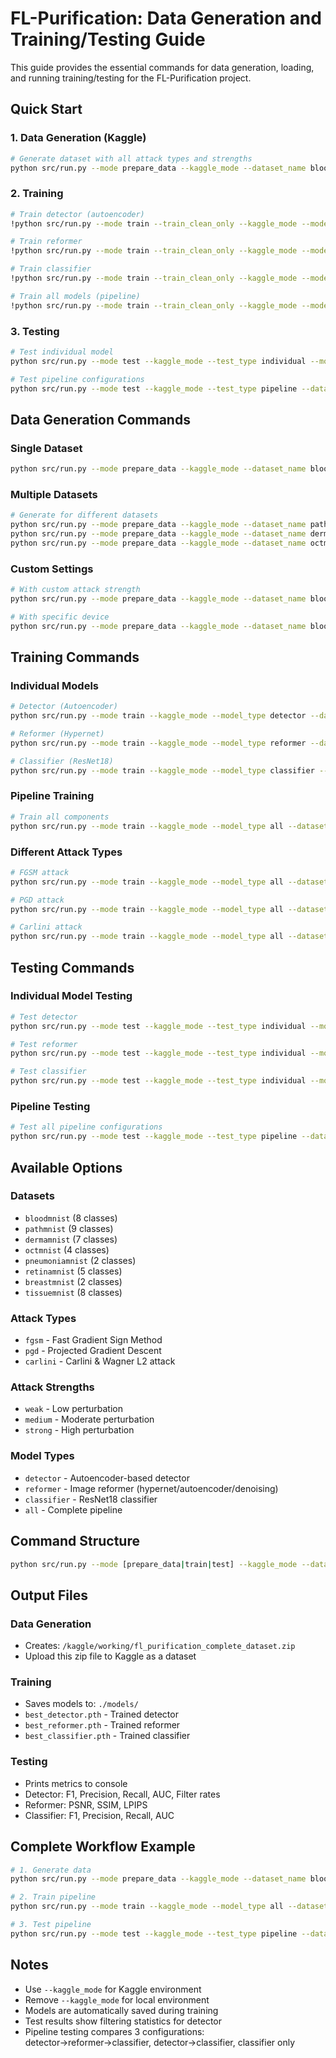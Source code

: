 # FL-Purification: Data Generation and Training/Testing Guide

This guide provides the essential commands for data generation, loading, and running training/testing for the FL-Purification project.

## Quick Start

### 1. Data Generation (Kaggle)

```bash
# Generate dataset with all attack types and strengths
python src/run.py --mode prepare_data --kaggle_mode --dataset_name bloodmnist --create_kaggle_dataset
```

### 2. Training

```bash
# Train detector (autoencoder)
!python src/run.py --mode train --train_clean_only --kaggle_mode --model_type detector --dataset_name bloodmnist --attack_type fgsm --attack_strength strong

# Train reformer
!python src/run.py --mode train --train_clean_only --kaggle_mode --model_type reformer --dataset_name bloodmnist --attack_type fgsm --attack_strength strong

# Train classifier
!python src/run.py --mode train --train_clean_only --kaggle_mode --model_type classifier --dataset_name bloodmnist --attack_type fgsm --attack_strength strong

# Train all models (pipeline)
!python src/run.py --mode train --train_clean_only --kaggle_mode --model_type all --dataset_name bloodmnist --attack_type fgsm --attack_strength strong
```

### 3. Testing

```bash
# Test individual model
python src/run.py --mode test --kaggle_mode --test_type individual --model_type detector --dataset_name bloodmnist --attack_type fgsm --attack_strength medium

# Test pipeline configurations
python src/run.py --mode test --kaggle_mode --test_type pipeline --dataset_name bloodmnist --attack_type fgsm --attack_strength medium
```

## Data Generation Commands

### Single Dataset
```bash
python src/run.py --mode prepare_data --kaggle_mode --dataset_name bloodmnist --create_kaggle_dataset
```

### Multiple Datasets
```bash
# Generate for different datasets
python src/run.py --mode prepare_data --kaggle_mode --dataset_name pathmnist --create_kaggle_dataset
python src/run.py --mode prepare_data --kaggle_mode --dataset_name dermamnist --create_kaggle_dataset
python src/run.py --mode prepare_data --kaggle_mode --dataset_name octmnist --create_kaggle_dataset
```

### Custom Settings
```bash
# With custom attack strength
python src/run.py --mode prepare_data --kaggle_mode --dataset_name bloodmnist --attack_strength strong --create_kaggle_dataset

# With specific device
python src/run.py --mode prepare_data --kaggle_mode --dataset_name bloodmnist --device cuda --create_kaggle_dataset
```

## Training Commands

### Individual Models
```bash
# Detector (Autoencoder)
python src/run.py --mode train --kaggle_mode --model_type detector --dataset_name bloodmnist --attack_type fgsm --attack_strength medium --epochs 50 --lr 0.001

# Reformer (Hypernet)
python src/run.py --mode train --kaggle_mode --model_type reformer --dataset_name bloodmnist --attack_type fgsm --attack_strength medium --epochs 50 --lr 0.001

# Classifier (ResNet18)
python src/run.py --mode train --kaggle_mode --model_type classifier --dataset_name bloodmnist --attack_type fgsm --attack_strength medium --epochs 50 --lr 0.001
```

### Pipeline Training
```bash
# Train all components
python src/run.py --mode train --kaggle_mode --model_type all --dataset_name bloodmnist --attack_type fgsm --attack_strength medium --epochs 50 --lr 0.001
```

### Different Attack Types
```bash
# FGSM attack
python src/run.py --mode train --kaggle_mode --model_type all --dataset_name bloodmnist --attack_type fgsm --attack_strength medium

# PGD attack
python src/run.py --mode train --kaggle_mode --model_type all --dataset_name bloodmnist --attack_type pgd --attack_strength medium

# Carlini attack
python src/run.py --mode train --kaggle_mode --model_type all --dataset_name bloodmnist --attack_type carlini --attack_strength medium
```

## Testing Commands

### Individual Model Testing
```bash
# Test detector
python src/run.py --mode test --kaggle_mode --test_type individual --model_type detector --dataset_name bloodmnist --attack_type fgsm --attack_strength medium

# Test reformer
python src/run.py --mode test --kaggle_mode --test_type individual --model_type reformer --dataset_name bloodmnist --attack_type fgsm --attack_strength medium

# Test classifier
python src/run.py --mode test --kaggle_mode --test_type individual --model_type classifier --dataset_name bloodmnist --attack_type fgsm --attack_strength medium
```

### Pipeline Testing
```bash
# Test all pipeline configurations
python src/run.py --mode test --kaggle_mode --test_type pipeline --dataset_name bloodmnist --attack_type fgsm --attack_strength medium
```

## Available Options

### Datasets
- `bloodmnist` (8 classes)
- `pathmnist` (9 classes)
- `dermamnist` (7 classes)
- `octmnist` (4 classes)
- `pneumoniamnist` (2 classes)
- `retinamnist` (5 classes)
- `breastmnist` (2 classes)
- `tissuemnist` (8 classes)

### Attack Types
- `fgsm` - Fast Gradient Sign Method
- `pgd` - Projected Gradient Descent
- `carlini` - Carlini & Wagner L2 attack

### Attack Strengths
- `weak` - Low perturbation
- `medium` - Moderate perturbation
- `strong` - High perturbation

### Model Types
- `detector` - Autoencoder-based detector
- `reformer` - Image reformer (hypernet/autoencoder/denoising)
- `classifier` - ResNet18 classifier
- `all` - Complete pipeline

## Command Structure

```bash
python src/run.py --mode [prepare_data|train|test] --kaggle_mode --dataset_name [dataset] --attack_type [attack] --attack_strength [strength] [additional_options]
```

## Output Files

### Data Generation
- Creates: `/kaggle/working/fl_purification_complete_dataset.zip`
- Upload this zip file to Kaggle as a dataset

### Training
- Saves models to: `./models/`
- `best_detector.pth` - Trained detector
- `best_reformer.pth` - Trained reformer
- `best_classifier.pth` - Trained classifier

### Testing
- Prints metrics to console
- Detector: F1, Precision, Recall, AUC, Filter rates
- Reformer: PSNR, SSIM, LPIPS
- Classifier: F1, Precision, Recall, AUC

## Complete Workflow Example

```bash
# 1. Generate data
python src/run.py --mode prepare_data --kaggle_mode --dataset_name bloodmnist --create_kaggle_dataset

# 2. Train pipeline
python src/run.py --mode train --kaggle_mode --model_type all --dataset_name bloodmnist --attack_type fgsm --attack_strength medium --epochs 50

# 3. Test pipeline
python src/run.py --mode test --kaggle_mode --test_type pipeline --dataset_name bloodmnist --attack_type fgsm --attack_strength medium
```

## Notes

- Use `--kaggle_mode` for Kaggle environment
- Remove `--kaggle_mode` for local environment
- Models are automatically saved during training
- Test results show filtering statistics for detector
- Pipeline testing compares 3 configurations: detector→reformer→classifier, detector→classifier, classifier only

